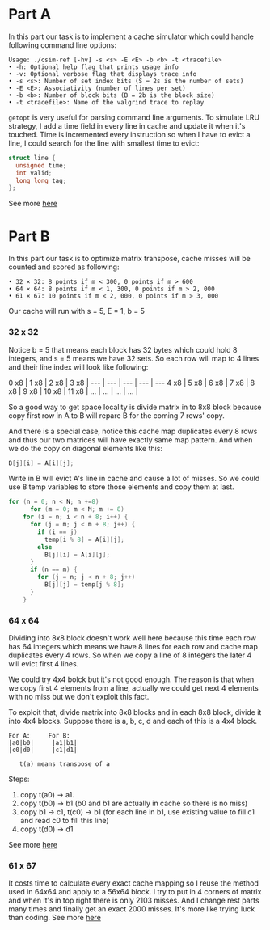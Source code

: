 # Part A
In this part our task is to implement a cache simulator which could handle following command line options:
```
Usage: ./csim-ref [-hv] -s <s> -E <E> -b <b> -t <tracefile>
• -h: Optional help flag that prints usage info
• -v: Optional verbose flag that displays trace info
• -s <s>: Number of set index bits (S = 2s is the number of sets)
• -E <E>: Associativity (number of lines per set)
• -b <b>: Number of block bits (B = 2b is the block size)
• -t <tracefile>: Name of the valgrind trace to replay
```

`getopt` is very useful for parsing command line arguments. To simulate LRU strategy, 
I add a time field in every line in cache and update it when it's touched. Time is incremented every instruction
so when I have to evict a line, I could search for the line with smallest time to evict:  
```c
struct line {
  unsigned time;
  int valid;
  long long tag;
};
```
See more [here](https://github.com/CtheSky/CSAPP-lab/blob/master/cache_lab/csim.c)

# Part B
In this part our task is to optimize matrix transpose, cache misses will be counted and scored as following:
```
• 32 × 32: 8 points if m < 300, 0 points if m > 600
• 64 × 64: 8 points if m < 1, 300, 0 points if m > 2, 000
• 61 × 67: 10 points if m < 2, 000, 0 points if m > 3, 000
```
Our cache will run with s = 5, E = 1, b = 5  

### 32 x 32
Notice b = 5 that means each block has 32 bytes which could hold 8 integers, and s = 5 means we have 32 sets.
So each row will map to 4 lines and their line index will look like following:
  
0 x8 | 1 x8 | 2 x8 | 3 x8 |
--- | --- | --- | --- | ---
4 x8 | 5 x8 | 6 x8 | 7 x8 |
8 x8 | 9 x8 | 10 x8 | 11 x8 |
... | ... | ... | ... |

So a good way to get space  locality is divide matrix in to 8x8 block because copy first row in A to B will 
repare B for the coming 7 rows' copy.
  
And there is a special case, notice this cache map duplicates every 8 rows and thus our two matrices will have exactly
same map pattern.
And when we do the copy on diagonal elements like this:
```c
B[j][i] = A[i][j];
```
Write in B will evict A's line in cache and cause a lot of misses. So we could use 8 temp variables to store those
elements and copy them at last.
```c
for (n = 0; n < N; n +=8)
      for (m = 0; m < M; m += 8)
	for (i = n; i < n + 8; i++) {
	  for (j = m; j < m + 8; j++) {
	    if (i == j)
	      temp[i % 8] = A[i][j];
	    else
	      B[j][i] = A[i][j];
	  }
	  if (n == m) {
	    for (j = n; j < n + 8; j++)
	      B[j][j] = temp[j % 8];
	  }
	} 
```
### 64 x 64
Dividing into 8x8 block doesn't work well here because this time each row has 64 integers 
which means we have 8 lines for each row and cache map duplicates every 4 rows. So when  we copy a line of 8 integers
the later 4 will evict first 4 lines.   
  
We could try 4x4 bolck but it's not good enough. The reason is that when we copy first 4 elements from a line, 
actually we could get next 4 elements with no miss but we don't exploit this fact.  
  
To exploit that, divide matrix into 8x8 blocks and in each 8x8 block, divide it into 4x4 blocks.
Suppose there is a, b, c, d and each of this is a 4x4 block.
```
For A:     For B:
|a0|b0|     |a1|b1|
|c0|d0|     |c1|d1|

   t(a) means transpose of a
```
Steps:  
1. copy t(a0) -> a1.  
2. copy t(b0) -> b1 (b0 and b1 are actually in cache so there is no miss)  
3. copy b1 -> c1, t(c0) -> b1 (for each line in b1, use existing value to fill c1 and read c0 to fill this line)   
4. copy t(d0) -> d1  

See more [here](https://github.com/CtheSky/CSAPP-lab/blob/master/cache_lab/trans.c)

### 61 x 67
It costs time to calculate every exact cache mapping so I reuse the method used in 64x64 and apply to a 56x64 block.
I try to put in 4 corners of matrix and when it's in top right there is only 2103 misses. And I change rest parts
many times and finally get an exact 2000 misses. It's more like trying luck than coding. 
See more [here](https://github.com/CtheSky/CSAPP-lab/blob/master/cache_lab/trans.c)
